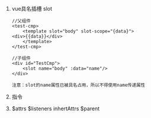 1. vue具名插槽 slot

   ```vue
   //父组件
   <test-cmp>
       <template slot="body" slot-scope="{data}">
   <div>{{data}}</div>
       </template>
   </test-cmp>
   
   //子组件
   <div id="TestCmp">
       <slot name="body" :data="name"/>
   </div>
   ```

   `注意：slot的name属性已被具名占用，所以不得使用name传递属性`

2. 指令

3. \$attrs  \$listeners inhertAttrs $parent